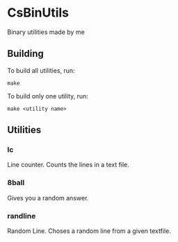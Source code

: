 # CsBinUtils
Binary utilities made by me

## Building
To build all utilities, run:
```
make
```

To build only one utility, run:
```
make <utility name>
```

## Utilities
### lc
Line counter.
Counts the lines in a text file.

### 8ball
Gives you a random answer.

### randline
Random Line.
Choses a random line from a given textfile.
